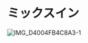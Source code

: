# ミックスイン
![IMG_D4004FB4C8A3-1](https://user-images.githubusercontent.com/4797793/222318246-87db7733-4c68-465d-a3a0-0813a1bfc4a1.jpeg)

